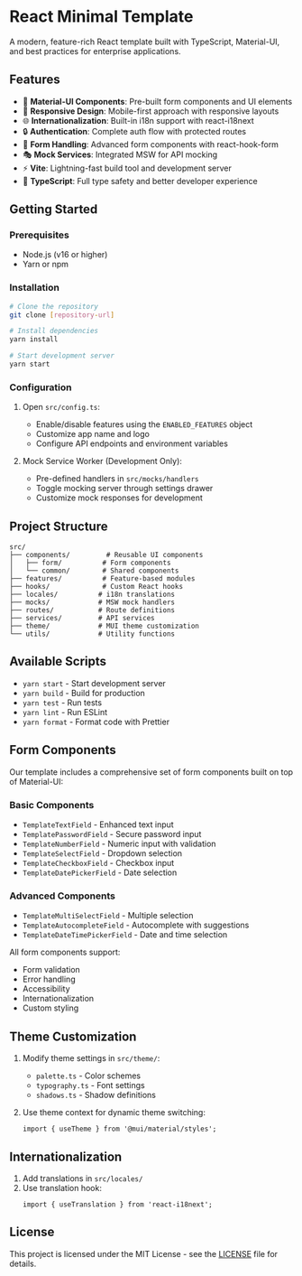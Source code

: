 # React Minimal Template

A modern, feature-rich React template built with TypeScript, Material-UI, and best practices for enterprise applications.

## Features

- 🎨 **Material-UI Components**: Pre-built form components and UI elements
- 📱 **Responsive Design**: Mobile-first approach with responsive layouts
- 🌐 **Internationalization**: Built-in i18n support with react-i18next
- 🔒 **Authentication**: Complete auth flow with protected routes
- 📝 **Form Handling**: Advanced form components with react-hook-form
- 🎭 **Mock Services**: Integrated MSW for API mocking
- ⚡ **Vite**: Lightning-fast build tool and development server
- 🧪 **TypeScript**: Full type safety and better developer experience

## Getting Started

### Prerequisites

- Node.js (v16 or higher)
- Yarn or npm

### Installation

```bash
# Clone the repository
git clone [repository-url]

# Install dependencies
yarn install

# Start development server
yarn start
```

### Configuration

1. Open `src/config.ts`:

   - Enable/disable features using the `ENABLED_FEATURES` object
   - Customize app name and logo
   - Configure API endpoints and environment variables

2. Mock Service Worker (Development Only):
   - Pre-defined handlers in `src/mocks/handlers`
   - Toggle mocking server through settings drawer
   - Customize mock responses for development

## Project Structure

```
src/
├── components/         # Reusable UI components
│   ├── form/          # Form components
│   └── common/        # Shared components
├── features/          # Feature-based modules
├── hooks/             # Custom React hooks
├── locales/          # i18n translations
├── mocks/            # MSW mock handlers
├── routes/           # Route definitions
├── services/         # API services
├── theme/            # MUI theme customization
└── utils/            # Utility functions
```

## Available Scripts

- `yarn start` - Start development server
- `yarn build` - Build for production
- `yarn test` - Run tests
- `yarn lint` - Run ESLint
- `yarn format` - Format code with Prettier

## Form Components

Our template includes a comprehensive set of form components built on top of Material-UI:

### Basic Components

- `TemplateTextField` - Enhanced text input
- `TemplatePasswordField` - Secure password input
- `TemplateNumberField` - Numeric input with validation
- `TemplateSelectField` - Dropdown selection
- `TemplateCheckboxField` - Checkbox input
- `TemplateDatePickerField` - Date selection

### Advanced Components

- `TemplateMultiSelectField` - Multiple selection
- `TemplateAutocompleteField` - Autocomplete with suggestions
- `TemplateDateTimePickerField` - Date and time selection

All form components support:

- Form validation
- Error handling
- Accessibility
- Internationalization
- Custom styling

## Theme Customization

1. Modify theme settings in `src/theme/`:

   - `palette.ts` - Color schemes
   - `typography.ts` - Font settings
   - `shadows.ts` - Shadow definitions

2. Use theme context for dynamic theme switching:
   ```tsx
   import { useTheme } from '@mui/material/styles';
   ```

## Internationalization

1. Add translations in `src/locales/`
2. Use translation hook:
   ```tsx
   import { useTranslation } from 'react-i18next';
   ```

## License

This project is licensed under the MIT License - see the [LICENSE](./LICENSE) file for details.
